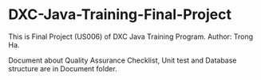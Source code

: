 # DXC-Java-Training-Final-Project
This is Final Project (US006) of DXC Java Training Program. 
Author: Trong Ha.

Document about Quality Assurance Checklist, Unit test and Database structure are in Document folder.